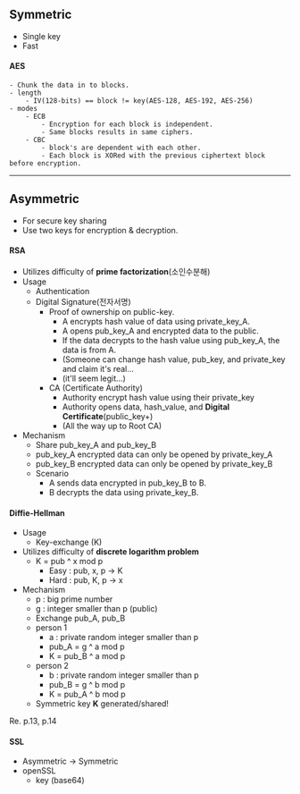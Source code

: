 ## Symmetric
- Single key
- Fast
#### AES
	- Chunk the data in to blocks.
	- length
		- IV(128-bits) == block != key(AES-128, AES-192, AES-256)
	- modes
		- ECB
			- Encryption for each block is independent.
			- Same blocks results in same ciphers.
		- CBC
			- block's are dependent with each other.
			- Each block is XORed with the previous ciphertext block before encryption.

---
 
## Asymmetric
- For secure key sharing
- Use two keys for encryption & decryption.

#### RSA
- Utilizes difficulty of **prime factorization**(소인수분해)
- Usage
	- Authentication
	- Digital Signature(전자서명)
		- Proof of ownership on public-key.
			- A encrypts hash value of data using private_key_A.
			- A opens pub_key_A and encrypted data to the public.
			- If the data decrypts to the hash value using pub_key_A, the data is from A.
			- (Someone can change hash value, pub_key, and private_key and claim it's real...
			- (it'll seem legit...)
		- CA (Certificate Authority)
			- Authority encrypt hash value using their private_key
			- Authority opens data, hash_value, and **Digital Certificate**(public_key+)
			- (All the way up to Root CA)
- Mechanism
	- Share pub_key_A and pub_key_B
	- pub_key_A encrypted data can only be opened by private_key_A
	- pub_key_B encrypted data can only be opened by private_key_B
	- Scenario
		- A sends data encrypted in pub_key_B to B.
		- B decrypts the data using private_key_B.

#### Diffie-Hellman
- Usage
	- Key-exchange (K)
- Utilizes difficulty of **discrete logarithm problem**
	- K = pub ^ x mod p
		- Easy : pub, x, p -> K
		- Hard : pub, K, p -> x
- Mechanism
	- p : big prime number
	- g : integer smaller than p (public)
	- Exchange pub_A, pub_B
	- person 1
		- a : private random integer smaller than p
		- pub_A = g ^ a mod p
		- K = pub_B ^ a mod p
	- person 2
		- b : private random integer smaller than p
		- pub_B = g ^ b mod p
		- K = pub_A ^ b mod p
	- Symmetric key **K** generated/shared!

Re. p.13, p.14
#### SSL
- Asymmetric -> Symmetric
- openSSL
	- key (base64)